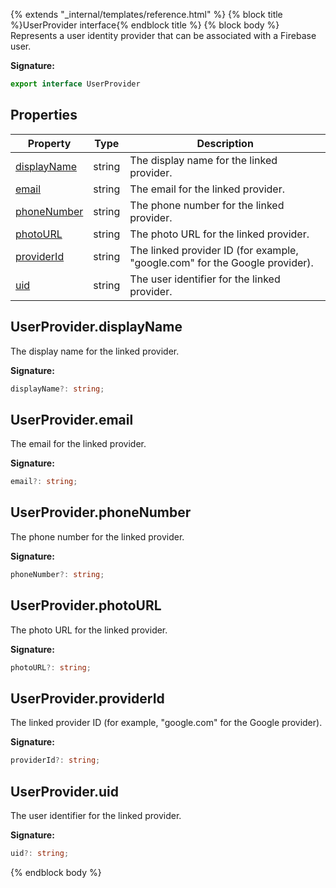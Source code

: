 {% extends "_internal/templates/reference.html" %}
{% block title %}UserProvider interface{% endblock title %}
{% block body %}
Represents a user identity provider that can be associated with a Firebase user.

<b>Signature:</b>

```typescript
export interface UserProvider 
```

## Properties

|  Property | Type | Description |
|  --- | --- | --- |
|  [displayName](./firebase-admin.auth.userprovider.md#userproviderdisplayname) | string | The display name for the linked provider. |
|  [email](./firebase-admin.auth.userprovider.md#userprovideremail) | string | The email for the linked provider. |
|  [phoneNumber](./firebase-admin.auth.userprovider.md#userproviderphonenumber) | string | The phone number for the linked provider. |
|  [photoURL](./firebase-admin.auth.userprovider.md#userproviderphotourl) | string | The photo URL for the linked provider. |
|  [providerId](./firebase-admin.auth.userprovider.md#userproviderproviderid) | string | The linked provider ID (for example, "google.com" for the Google provider). |
|  [uid](./firebase-admin.auth.userprovider.md#userprovideruid) | string | The user identifier for the linked provider. |

## UserProvider.displayName

The display name for the linked provider.

<b>Signature:</b>

```typescript
displayName?: string;
```

## UserProvider.email

The email for the linked provider.

<b>Signature:</b>

```typescript
email?: string;
```

## UserProvider.phoneNumber

The phone number for the linked provider.

<b>Signature:</b>

```typescript
phoneNumber?: string;
```

## UserProvider.photoURL

The photo URL for the linked provider.

<b>Signature:</b>

```typescript
photoURL?: string;
```

## UserProvider.providerId

The linked provider ID (for example, "google.com" for the Google provider).

<b>Signature:</b>

```typescript
providerId?: string;
```

## UserProvider.uid

The user identifier for the linked provider.

<b>Signature:</b>

```typescript
uid?: string;
```
{% endblock body %}
